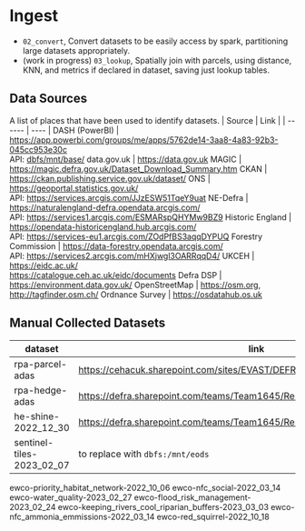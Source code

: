 # Ingest
- `02_convert`, Convert datasets to be easily access by spark, partitioning large datasets appropriately.
- (work in progress) `03_lookup`, Spatially join with parcels, using distance, KNN, and metrics if declared in dataset, saving just lookup tables.

## Data Sources
A list of places that have been used to identify datasets.
| Source | Link |
| ------ | ---- |
DASH (PowerBI) | https://app.powerbi.com/groups/me/apps/5762de14-3aa8-4a83-92b3-045cc953e30c<br>API: [dbfs/mnt/base/]()
data.gov.uk | https://data.gov.uk
MAGIC | https://magic.defra.gov.uk/Dataset_Download_Summary.htm
CKAN | https://ckan.publishing.service.gov.uk/dataset/
ONS | https://geoportal.statistics.gov.uk/<br>API: https://services.arcgis.com/JJzESW51TqeY9uat
NE-Defra | https://naturalengland-defra.opendata.arcgis.com/<br>API: https://services1.arcgis.com/ESMARspQHYMw9BZ9
Historic England | https://opendata-historicengland.hub.arcgis.com/<br>API: https://services-eu1.arcgis.com/ZOdPfBS3aqqDYPUQ
Forestry Commission | https://data-forestry.opendata.arcgis.com/<br>API: https://services2.arcgis.com/mHXjwgl3OARRqqD4/
UKCEH | https://eidc.ac.uk/<br>https://catalogue.ceh.ac.uk/eidc/documents
Defra DSP | https://environment.data.gov.uk/
OpenStreetMap | https://osm.org, http://tagfinder.osm.ch/
Ordnance Survey | https://osdatahub.os.uk

## Manual Collected Datasets
dataset | link
--- | ---
rpa-parcel-adas | https://cehacuk.sharepoint.com/sites/EVAST/DEFRA%20Data%20Share/
rpa-hedge-adas | https://defra.sharepoint.com/teams/Team1645/Restricted_ELM_RPA_data_sharing/
he-shine-2022_12_30 | https://defra.sharepoint.com/teams/Team1645/Restricted_ELM_RPA_data_sharing/
sentinel-tiles-2023_02_07 | to replace with `dbfs:/mnt/eods`
ewco-priority_habitat_network-2022_10_06
ewco-nfc_social-2022_03_14
ewco-water_quality-2023_02_27
ewco-flood_risk_management-2023_02_24
ewco-keeping_rivers_cool_riparian_buffers-2023_03_03
ewco-nfc_ammonia_emmissions-2022_03_14
ewco-red_squirrel-2022_10_18

